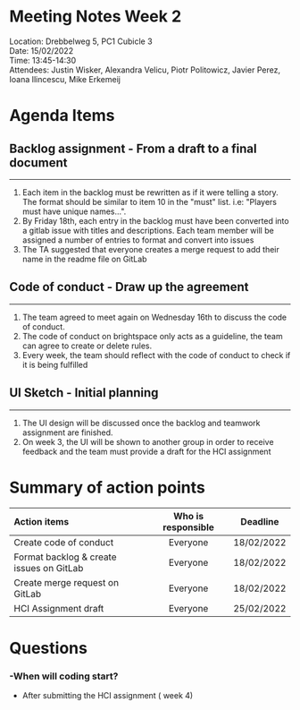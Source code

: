 # Meeting Notes Week 2

Location: Drebbelweg 5, PC1 Cubicle 3\
Date: 15/02/2022\
Time: 13:45-14:30\
Attendees: Justin Wisker, Alexandra Velicu, Piotr Politowicz, Javier Perez, Ioana Ilincescu, Mike Erkemeij

# Agenda Items

## Backlog assignment - From a draft to a final document
---
1. Each item in the backlog must be rewritten as if it were telling a story. The format should be similar to item 10 in the "must" list. i.e: "Players must have unique names...".
2. By Friday 18th, each entry in the backlog must have been converted into a gitlab issue with titles and descriptions. Each team member will be assigned a number of entries to format and convert into issues
3. The TA suggested that everyone creates a merge request to add their name in the readme file on GitLab
## Code of conduct - Draw up the agreement
---
1. The team agreed to meet again on Wednesday 16th to discuss the code of conduct.
2. The code of conduct on brightspace only acts as a guideline, the team can agree to create or delete rules.
3. Every week, the team should reflect with the code of conduct to check if it is being fulfilled
## UI Sketch - Initial planning
---
1. The UI design will be discussed once the backlog and teamwork assignment are finished.
2. On week 3, the UI will be shown to another group in order to receive feedback and the team must provide a draft for the HCI assignment

# Summary of action points
| Action items      | Who is responsible | Deadline     |
| :---        | :----:        | :----:         |
| Create code of conduct   | Everyone        | 18/02/2022      |
| Format backlog & create issues on GitLab      | Everyone       | 18/02/2022   |
| Create merge request on GitLab      | Everyone       | 18/02/2022   |
| HCI Assignment draft    | Everyone       | 25/02/2022   |

# Questions
### -When will coding start?
- After submitting the HCI assignment ( week 4)